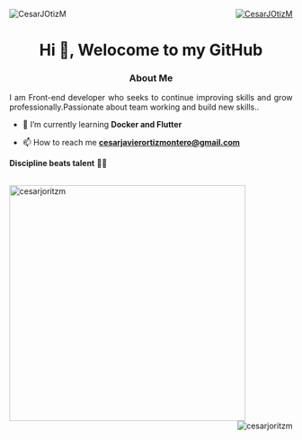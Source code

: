 <p align="right">
    <a href="https://twitter.com/CesarJOtizM" target="blank"><img src="https://img.shields.io/twitter/follow/CesarJOtizM?logo=twitter&style=for-the-badge" alt="CesarJOtizM" />   </a>  
  <img align="left" src="https://komarev.com/ghpvc/?username=CesarJOtizM&label=Profile%20views&color=0e75b6&style=flat" alt="CesarJOtizM" /> 
</p>

<h1 align="center">Hi 👋, Welocome to my GitHub</h1>

<h3 align="center">About Me</h3>
<p align="justify">I am Front-end developer who seeks to continue improving skills and grow professionally.Passionate about team working and build new skills..</p>


- 🌱 I’m currently learning **Docker and Flutter**

- 📫 How to reach me **cesarjavierortizmontero@gmail.com**

**Discipline beats talent**  👨‍🎓
<br>
<br>
<p>
  <img align="left" src="https://github-readme-stats.vercel.app/api?username=CesarJOtizM&count_private=true&theme=dark" alt="cesarjoritzm" width="420" />
  <img align="right" src="https://github-readme-stats.vercel.app/api/top-langs/?username=CesarJOtizM&layout=compact&theme=dark"  alt="cesarjoritzm"  /> 
</p>

<br>
<br>
<br>
<br>
<br>
<br>
<br>
<br>

</p>
